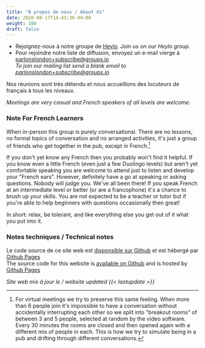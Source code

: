 ```yaml
---
title: "À propos de nous / About Us"
date: 2020-08-17T14:43:36-04:00
weight: 100
draft: false
---
```


* Rejoignez-nous à notre groupe de [Heylo](https://link.heylo.co/j7nz). _Join us on our Heylo group._
* Pour rejoindre notre liste de diffusion, envoyez un e-mail vierge à [parlonslondon+subscribe@groups.io](mailto:parlonslondon+subscribe@groups.io)  
_To join our mailing list send a blank email to [parlonslondon+subscribe@groups.io](mailto:parlonslondon+subscribe@groups.io)_

<!--more-->

Nos réunions sont très détendu et nous accueillons des locuteurs de français à tous les niveaux.

_Meetings are very casual and French speakers of all levels are welcome._

### Note For French Learners

When in-person this group is purely conversational. There are no lessons, no formal topics of conversation and no arranged activities, it's just a group of friends who get together in the pub, except in French.[^1]

[^1]: For virtual meetings we try to preserve this same feeling. When more than 6 people join it's impossible to have a conversation without accidentally interrupting each other so we split into "breakout rooms" of between 3 and 5 people, selected at random by the video software. Every 30 minutes the rooms are closed and then opened again with a different mix of people in each. This is how we try to simulate being in a pub and drifting through different conversations.

If you don't yet know any French then you probably won't find it helpful. If you know even a little French (even just a few Duolingo levels) but aren't yet comfortable speaking you are welcome to attend just to listen and develop your "French ears". However, definitely have a go at speaking or asking questions. Nobody will judge you. We've all been there! If you speak French at an intermediate level or better (or are a francophone) it's a chance to brush up your skills. You are not expected to be a teacher or tutor but if you're able to help beginners with questions occasionally then great!

In short: relax, be tolerant, and like everything else you get out of it what you put into it.

### Notes techniques / Technical notes

Le code source de ce site web est [disponsible sur Github](https://github.com/parlonslondon/website) et est hébergé par [Github Pages](https://pages.github.com/)  
The source code for this website is [available on Github](https://github.com/parlonslondon/website) and is hosted by [Github Pages](https://pages.github.com/)  

_Site web mis à jour le / website updated {{< lastupdate >}}_
